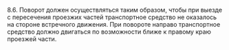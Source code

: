 8.6. Поворот должен осуществляться таким образом, чтобы при выезде с пересечения проезжих частей транспортное средство не оказалось на стороне встречного движения.
При повороте направо транспортное средство должно двигаться по возможности ближе к правому краю проезжей части.